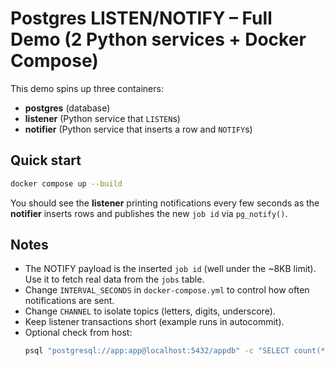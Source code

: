 # Postgres LISTEN/NOTIFY – Full Demo (2 Python services + Docker Compose)

This demo spins up three containers:

- **postgres** (database)
- **listener** (Python service that `LISTEN`s)
- **notifier** (Python service that inserts a row and `NOTIFY`s)

## Quick start

```bash
docker compose up --build
```

You should see the **listener** printing notifications every few seconds as the **notifier** inserts rows and publishes the new `job id` via `pg_notify()`.

## Notes

- The NOTIFY payload is the inserted `job id` (well under the ~8KB limit). Use it to fetch real data from the `jobs` table.
- Change `INTERVAL_SECONDS` in `docker-compose.yml` to control how often notifications are sent.
- Change `CHANNEL` to isolate topics (letters, digits, underscore).
- Keep listener transactions short (example runs in autocommit).
- Optional check from host:
  ```bash
  psql "postgresql://app:app@localhost:5432/appdb" -c "SELECT count(*) FROM jobs;"
  ```
